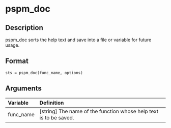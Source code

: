 # pspm_doc
## Description
pspm_doc sorts the help text and save into a file or variable for future usage.

## Format
`sts = pspm_doc(func_name, options)`

## Arguments
| Variable | Definition |
|:--|:--|
| func_name | [string] The name of the function whose help text is to be saved. |

